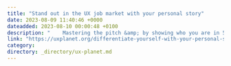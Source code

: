 ```yaml
---
title: "Stand out in the UX job market with your personal story"
date: 2023-08-09 11:40:46 +0000
dateadded: 2023-08-10 00:00:48 +0100
description: "    Mastering the pitch &amp; by showing who you are in 50 words or less  Continue reading on UX Planet »  "
link: "https://uxplanet.org/differentiate-yourself-with-your-personal-story-as-a-uxer-747308ab8ba4?source=rss----819cc2aaeee0---4"
category:
directory: _directory/ux-planet.md
---
```

